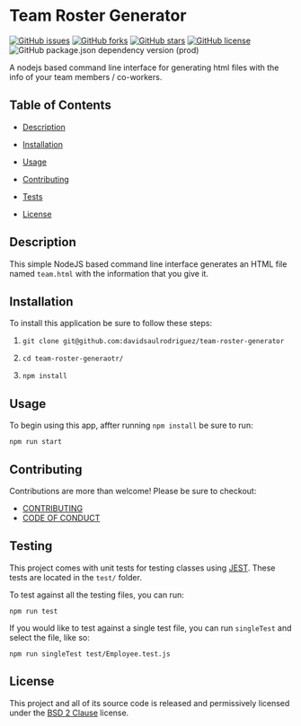 # Team Roster Generator
[![GitHub issues](https://img.shields.io/github/issues/davidsaulrodriguez/team-roster-generator)](https://github.com/davidsaulrodriguez/team-roster-generator/issues)
[![GitHub forks](https://img.shields.io/github/forks/davidsaulrodriguez/team-roster-generator)](https://github.com/davidsaulrodriguez/team-roster-generator/network)
[![GitHub stars](https://img.shields.io/github/stars/davidsaulrodriguez/team-roster-generator)](https://github.com/davidsaulrodriguez/team-roster-generator/stargazers)
[![GitHub license](https://img.shields.io/github/license/davidsaulrodriguez/team-roster-generator)](https://github.com/davidsaulrodriguez/team-roster-generator/blob/main/LICENSE)
![GitHub package.json dependency version (prod)](https://img.shields.io/github/package-json/dependency-version/davidsaulrodriguez/team-roster-generator/inquirer)

A nodejs based command line interface for generating html files with the info of your team members / co-workers.

## Table of Contents

- [Description](#description)

- [Installation](#installtion)

- [Usage](#usage)

- [Contributing](#contributing)

- [Tests](#tests)

- [License](#license)

## Description

This simple NodeJS based command line interface generates an HTML file named `team.html` with the information that you give it.

## Installation

To install this application be sure to follow these steps:

1. `git clone git@github.com:davidsaulrodriguez/team-roster-generator`

2. `cd team-roster-generaotr/`

3. `npm install`

## Usage

To begin using this app, affter running `npm install` be sure to run:

```shell
npm run start
```

## Contributing

Contributions are more than welcome! Please be sure to checkout:

- [CONTRIBUTING][contrib]
- [CODE OF CONDUCT][cod]

## Testing

This project comes with unit tests for testing classes using [JEST](jest). These tests are located in the `test/` folder.

To test against all the testing files, you can run:

```shell
npm run test
```

If you would like to test against a single test file, you can run `singleTest` and select the file, like so:

```shell
npm run singleTest test/Employee.test.js
```

## License

This project and all of its source code is released and permissively licensed under the [BSD 2 Clause](license) license.

[contrib]: ./CONTRIBUTING.md
[cod]: ./CODE_OF_CONDUCT.md
[license]: ./LICENSE
[jest]: https://jestjs.io